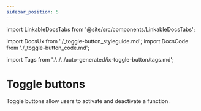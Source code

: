```yaml
---
sidebar_position: 5
---
```


import LinkableDocsTabs from '@site/src/components/LinkableDocsTabs';

import DocsUx from './\_toggle-button_styleguide.md';
import DocsCode from './\_toggle-button_code.md';

import Tags from './../../auto-generated/ix-toggle-button/tags.md';

# Toggle buttons

<Tags />
<!-- introduction start -->
Toggle buttons allow users to activate and deactivate a function.
<!-- introduction end -->
<LinkableDocsTabs>
  <DocsUx />
  <DocsCode />
</LinkableDocsTabs>
